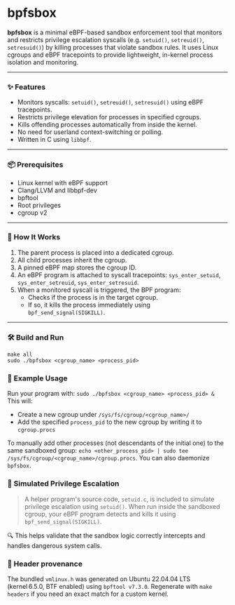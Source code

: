 # bpfsbox

**bpfsbox** is a minimal eBPF-based sandbox enforcement tool that monitors and restricts privilege escalation syscalls (e.g. `setuid()`, `setreuid()`, `setresuid()`) by killing processes that violate sandbox rules. It uses Linux cgroups and eBPF tracepoints to provide lightweight, in-kernel process isolation and monitoring.

---

### ✨ Features

- Monitors syscalls: `setuid()`, `setreuid()`, `setresuid()` using eBPF tracepoints.
- Restricts privilege elevation for processes in specified cgroups.
- Kills offending processes automatically from inside the kernel.
- No need for userland context-switching or polling.
- Written in C using `libbpf`.

---

### 📦 Prerequisites

- Linux kernel with eBPF support
- Clang/LLVM and libbpf-dev
- bpftool
- Root privileges
- cgroup v2

---

### 🧠 How It Works

1. The parent process is placed into a dedicated cgroup.
2. All child processes inherit the cgroup.
3. A pinned eBPF map stores the cgroup ID.
4. An eBPF program is attached to syscall tracepoints: `sys_enter_setuid`, `sys_enter_setreuid`, `sys_enter_setresuid`.
5. When a monitored syscall is triggered, the BPF program:
   - Checks if the process is in the target cgroup.
   - If so, it kills the process immediately using `bpf_send_signal(SIGKILL)`.

---

### 🛠️ Build and Run

```
make all
sudo ./bpfsbox <cgroup_name> <process_pid>
```
### 🧪 Example Usage

Run your program with:
`sudo ./bpfsbox <cgroup_name> <process_pid> &`
This will:
- Create a new cgroup under `/sys/fs/cgroup/<cgroup_name>/`
- Add the specified `process_pid` to the new cgroup by writing it to `cgroup.procs`

To manually add other processes (not descendants of the initial one) to the same sandboxed group:
`echo <other_process_pid> | sudo tee /sys/fs/cgroup/<cgroup_name>/cgroup.procs`.
You can also daemonize `bpfsbox`.

### 🧪 Simulated Privilege Escalation
> A helper program's source code, `setuid.c`, is included to simulate privilege escalation using `setuid()`. When run inside the sandboxed cgroup, your eBPF program detects and kills it using `bpf_send_signal(SIGKILL)`.

🔍 This helps validate that the sandbox logic correctly intercepts and handles dangerous system calls.

### 🧾 Header provenance
The bundled `vmlinux.h` was generated on Ubuntu 22.04.04 LTS (kernel 6.5.0, BTF enabled)
using `bpftool v7.3.0`. Regenerate with `make headers` if you need an exact match
for a custom kernel.
